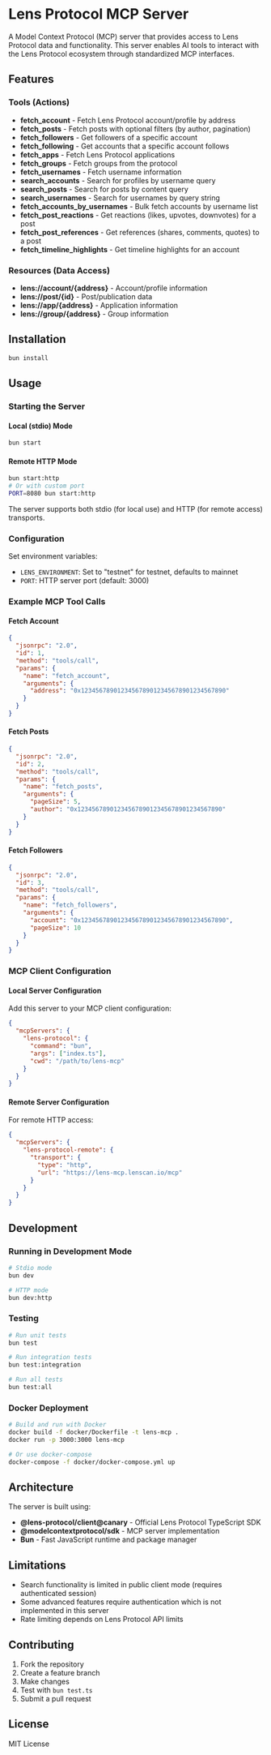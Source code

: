 # Lens Protocol MCP Server

A Model Context Protocol (MCP) server that provides access to Lens Protocol data and functionality. This server enables AI tools to interact with the Lens Protocol ecosystem through standardized MCP interfaces.

## Features

### Tools (Actions)
- **fetch_account** - Fetch Lens Protocol account/profile by address
- **fetch_posts** - Fetch posts with optional filters (by author, pagination)
- **fetch_followers** - Get followers of a specific account
- **fetch_following** - Get accounts that a specific account follows
- **fetch_apps** - Fetch Lens Protocol applications
- **fetch_groups** - Fetch groups from the protocol
- **fetch_usernames** - Fetch username information
- **search_accounts** - Search for profiles by username query
- **search_posts** - Search for posts by content query
- **search_usernames** - Search for usernames by query string
- **fetch_accounts_by_usernames** - Bulk fetch accounts by username list
- **fetch_post_reactions** - Get reactions (likes, upvotes, downvotes) for a post
- **fetch_post_references** - Get references (shares, comments, quotes) to a post
- **fetch_timeline_highlights** - Get timeline highlights for an account

### Resources (Data Access)
- **lens://account/{address}** - Account/profile information
- **lens://post/{id}** - Post/publication data
- **lens://app/{address}** - Application information
- **lens://group/{address}** - Group information

## Installation

```bash
bun install
```

## Usage

### Starting the Server

#### Local (stdio) Mode
```bash
bun start
```

#### Remote HTTP Mode
```bash
bun start:http
# Or with custom port
PORT=8080 bun start:http
```

The server supports both stdio (for local use) and HTTP (for remote access) transports.

### Configuration

Set environment variables:

- `LENS_ENVIRONMENT`: Set to "testnet" for testnet, defaults to mainnet
- `PORT`: HTTP server port (default: 3000)

### Example MCP Tool Calls

#### Fetch Account
```json
{
  "jsonrpc": "2.0",
  "id": 1,
  "method": "tools/call",
  "params": {
    "name": "fetch_account",
    "arguments": {
      "address": "0x1234567890123456789012345678901234567890"
    }
  }
}
```

#### Fetch Posts
```json
{
  "jsonrpc": "2.0", 
  "id": 2,
  "method": "tools/call",
  "params": {
    "name": "fetch_posts",
    "arguments": {
      "pageSize": 5,
      "author": "0x1234567890123456789012345678901234567890"
    }
  }
}
```

#### Fetch Followers
```json
{
  "jsonrpc": "2.0",
  "id": 3, 
  "method": "tools/call",
  "params": {
    "name": "fetch_followers",
    "arguments": {
      "account": "0x1234567890123456789012345678901234567890",
      "pageSize": 10
    }
  }
}
```

### MCP Client Configuration

#### Local Server Configuration
Add this server to your MCP client configuration:

```json
{
  "mcpServers": {
    "lens-protocol": {
      "command": "bun",
      "args": ["index.ts"],
      "cwd": "/path/to/lens-mcp"
    }
  }
}
```

#### Remote Server Configuration
For remote HTTP access:

```json
{
  "mcpServers": {
    "lens-protocol-remote": {
      "transport": {
        "type": "http",
        "url": "https://lens-mcp.lenscan.io/mcp"
      }
    }
  }
}
```

## Development

### Running in Development Mode
```bash
# Stdio mode
bun dev

# HTTP mode  
bun dev:http
```

### Testing
```bash
# Run unit tests
bun test

# Run integration tests  
bun test:integration

# Run all tests
bun test:all
```

### Docker Deployment

```bash
# Build and run with Docker
docker build -f docker/Dockerfile -t lens-mcp .
docker run -p 3000:3000 lens-mcp

# Or use docker-compose
docker-compose -f docker/docker-compose.yml up
```

## Architecture

The server is built using:
- **@lens-protocol/client@canary** - Official Lens Protocol TypeScript SDK
- **@modelcontextprotocol/sdk** - MCP server implementation
- **Bun** - Fast JavaScript runtime and package manager

## Limitations

- Search functionality is limited in public client mode (requires authenticated session)
- Some advanced features require authentication which is not implemented in this server
- Rate limiting depends on Lens Protocol API limits

## Contributing

1. Fork the repository
2. Create a feature branch
3. Make changes
4. Test with `bun test.ts`
5. Submit a pull request

## License

MIT License
